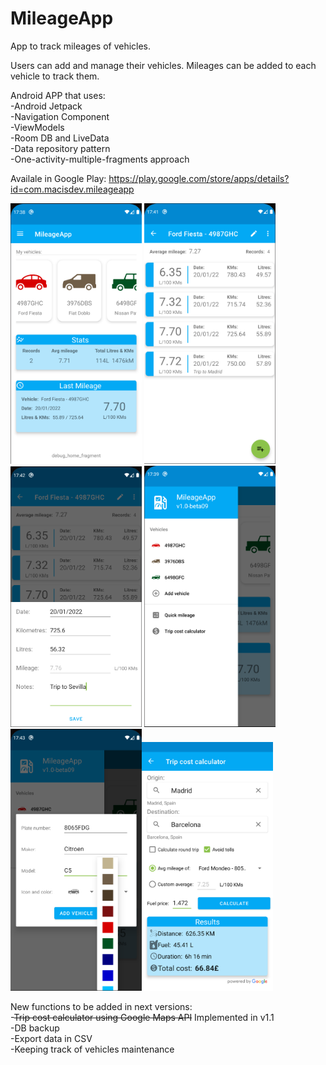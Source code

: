 # MileageApp
App to track mileages of vehicles.

Users can add and manage their vehicles. Mileages can be added to each vehicle to track them.

Android APP that uses:  
-Android Jetpack  
-Navigation Component  
-ViewModels  
-Room DB and LiveData  
-Data repository pattern  
-One-activity-multiple-fragments approach  


Availale in Google Play: https://play.google.com/store/apps/details?id=com.macisdev.mileageapp

<img src="https://github.com/miguelamacias/MileageApp/blob/master/home_fragment.png" alt="drawing" width="210"/> <img src="https://github.com/miguelamacias/MileageApp/blob/master/mileage_list.png" alt="drawing" width="210"/>
<img src="https://github.com/miguelamacias/MileageApp/blob/master/add_mileage.png" alt="drawing" width="210"/> <img src="https://github.com/miguelamacias/MileageApp/blob/master/main_menu.png" alt="drawing" width="210"/>
<img src="https://github.com/miguelamacias/MileageApp/blob/master/add_vehicle.png" alt="drawing" width="210"/><img src="https://github.com/miguelamacias/MileageApp/blob/master/en_trip_cost.png" alt="drawing" width="210"/>


New functions to be added in next versions:   
-~~Trip cost calculator using Google Maps API~~ Implemented in v1.1  
-DB backup  
-Export data in CSV  
-Keeping track of vehicles maintenance
